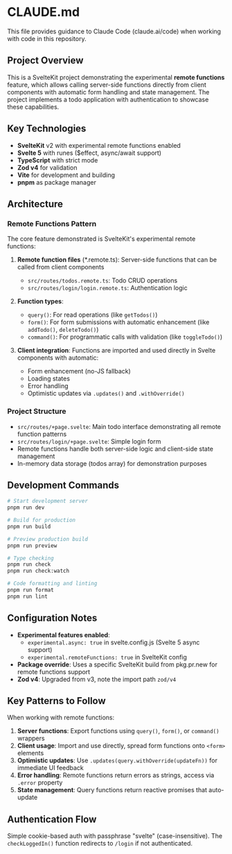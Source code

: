 # CLAUDE.md

This file provides guidance to Claude Code (claude.ai/code) when working with code in this repository.

## Project Overview

This is a SvelteKit project demonstrating the experimental **remote functions** feature, which allows calling server-side functions directly from client components with automatic form handling and state management. The project implements a todo application with authentication to showcase these capabilities.

## Key Technologies

- **SvelteKit** v2 with experimental remote functions enabled
- **Svelte 5** with runes ($effect, async/await support)
- **TypeScript** with strict mode
- **Zod v4** for validation
- **Vite** for development and building
- **pnpm** as package manager

## Architecture

### Remote Functions Pattern

The core feature demonstrated is SvelteKit's experimental remote functions:

1. **Remote function files** (*.remote.ts): Server-side functions that can be called from client components
   - `src/routes/todos.remote.ts`: Todo CRUD operations
   - `src/routes/login/login.remote.ts`: Authentication logic

2. **Function types**:
   - `query()`: For read operations (like `getTodos()`)
   - `form()`: For form submissions with automatic enhancement (like `addTodo()`, `deleteTodo()`)
   - `command()`: For programmatic calls with validation (like `toggleTodo()`)

3. **Client integration**: Functions are imported and used directly in Svelte components with automatic:
   - Form enhancement (no-JS fallback)
   - Loading states
   - Error handling
   - Optimistic updates via `.updates()` and `.withOverride()`

### Project Structure

- `src/routes/+page.svelte`: Main todo interface demonstrating all remote function patterns
- `src/routes/login/+page.svelte`: Simple login form
- Remote functions handle both server-side logic and client-side state management
- In-memory data storage (todos array) for demonstration purposes

## Development Commands

```bash
# Start development server
pnpm run dev

# Build for production
pnpm run build

# Preview production build
pnpm run preview

# Type checking
pnpm run check
pnpm run check:watch

# Code formatting and linting
pnpm run format
pnpm run lint
```

## Configuration Notes

- **Experimental features enabled**: 
  - `experimental.async: true` in svelte.config.js (Svelte 5 async support)
  - `experimental.remoteFunctions: true` in SvelteKit config
- **Package override**: Uses a specific SvelteKit build from pkg.pr.new for remote functions support
- **Zod v4**: Upgraded from v3, note the import path `zod/v4`

## Key Patterns to Follow

When working with remote functions:

1. **Server functions**: Export functions using `query()`, `form()`, or `command()` wrappers
2. **Client usage**: Import and use directly, spread form functions onto `<form>` elements
3. **Optimistic updates**: Use `.updates(query.withOverride(updateFn))` for immediate UI feedback
4. **Error handling**: Remote functions return errors as strings, access via `.error` property
5. **State management**: Query functions return reactive promises that auto-update

## Authentication Flow

Simple cookie-based auth with passphrase "svelte" (case-insensitive). The `checkLoggedIn()` function redirects to `/login` if not authenticated.